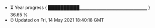 - ⏳ Year progress { ██████████▁▁▁▁▁▁▁▁▁▁▁▁▁▁▁▁▁▁▁▁ } 36.65 %
- ⏰ Updated on Fri, 14 May 2021 18:40:18 GMT

